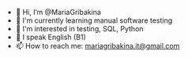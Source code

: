 - 👋 Hi, I’m @MariaGribakina
- 👀 I'm currently learning manual software testing
- 🌱 I'm interested in testing, SQL, Python
- 💞️ I speak English (B1)
- 📫 How to reach me: mariagribakina.it@gmail.com

<!---
MariaGribakina/MariaGribakina is a ✨ special ✨ repository because its `README.md` (this file) appears on your GitHub profile.
You can click the Preview link to take a look at your changes.
--->
